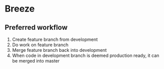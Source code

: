 # Breeze
## Preferred workflow
1. Create feature branch from development
1. Do work on feature branch
1. Merge feature branch back into development
1. When code in development branch is deemed production ready, it can be merged into master
